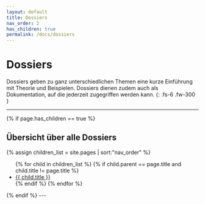```yaml
---
layout: default
title: Dossiers
nav_order: 2
has_children: true
permalink: /docs/dossiers
---
```


# Dossiers

Dossiers geben zu ganz unterschiedlichen Themen eine kurze Einführung mit Theorie und Beispielen. Dossiers
dienen zudem auch als Dokumentation, auf die jederzeit zugegriffen werden kann.
{: .fs-6 .fw-300 }

---
{% if page.has_children == true %}
## Übersicht über alle Dossiers
{% assign children_list = site.pages | sort:"nav_order" %}
<ul>
  {% for child in children_list %}
    {% if child.parent == page.title and child.title != page.title %}
    <li>
      <a href="{{ child.url | absolute_url }}">{{ child.title }}</a>
    </li>
    {% endif %}
  {% endfor %}
</ul>
{% endif %}
---
